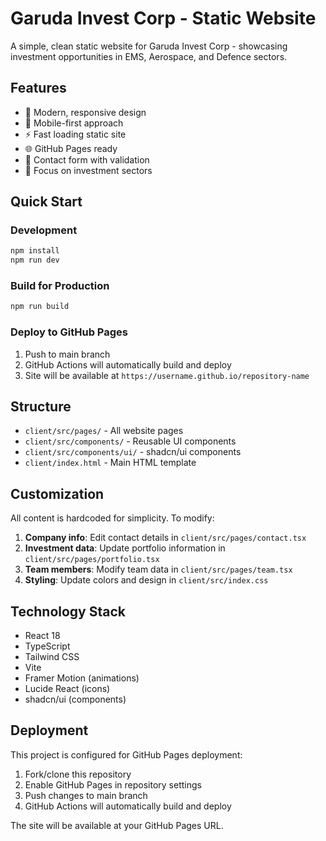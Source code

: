 # Garuda Invest Corp - Static Website

A simple, clean static website for Garuda Invest Corp - showcasing investment opportunities in EMS, Aerospace, and Defence sectors.

## Features

- 🎨 Modern, responsive design
- 📱 Mobile-first approach
- ⚡ Fast loading static site
- 🌐 GitHub Pages ready
- 📝 Contact form with validation
- 🎯 Focus on investment sectors

## Quick Start

### Development
```bash
npm install
npm run dev
```

### Build for Production
```bash
npm run build
```

### Deploy to GitHub Pages
1. Push to main branch
2. GitHub Actions will automatically build and deploy
3. Site will be available at `https://username.github.io/repository-name`

## Structure

- `client/src/pages/` - All website pages
- `client/src/components/` - Reusable UI components
- `client/src/components/ui/` - shadcn/ui components
- `client/index.html` - Main HTML template

## Customization

All content is hardcoded for simplicity. To modify:

1. **Company info**: Edit contact details in `client/src/pages/contact.tsx`
2. **Investment data**: Update portfolio information in `client/src/pages/portfolio.tsx`  
3. **Team members**: Modify team data in `client/src/pages/team.tsx`
4. **Styling**: Update colors and design in `client/src/index.css`

## Technology Stack

- React 18
- TypeScript
- Tailwind CSS
- Vite
- Framer Motion (animations)
- Lucide React (icons)
- shadcn/ui (components)

## Deployment

This project is configured for GitHub Pages deployment:

1. Fork/clone this repository
2. Enable GitHub Pages in repository settings
3. Push changes to main branch
4. GitHub Actions will automatically build and deploy

The site will be available at your GitHub Pages URL.